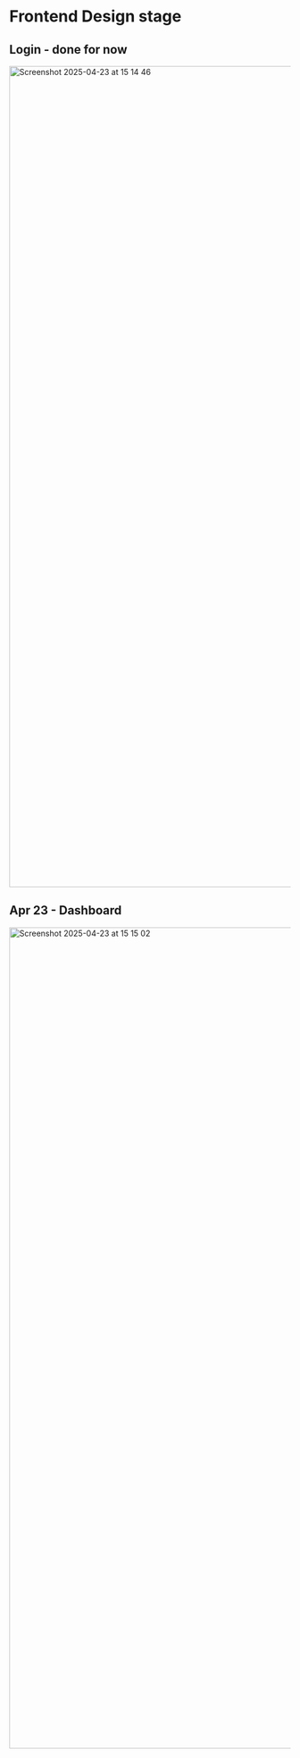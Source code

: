# Frontend Design stage  
## Login - done for now  
<img width="1470" alt="Screenshot 2025-04-23 at 15 14 46" src="https://github.com/user-attachments/assets/1ff989af-eb18-4b9d-b256-3eb02806cfa8" />
  
## Apr 23 - Dashboard
<img width="1470" alt="Screenshot 2025-04-23 at 15 15 02" src="https://github.com/user-attachments/assets/20a22653-70bc-444d-8406-54b57266fc4d" />
